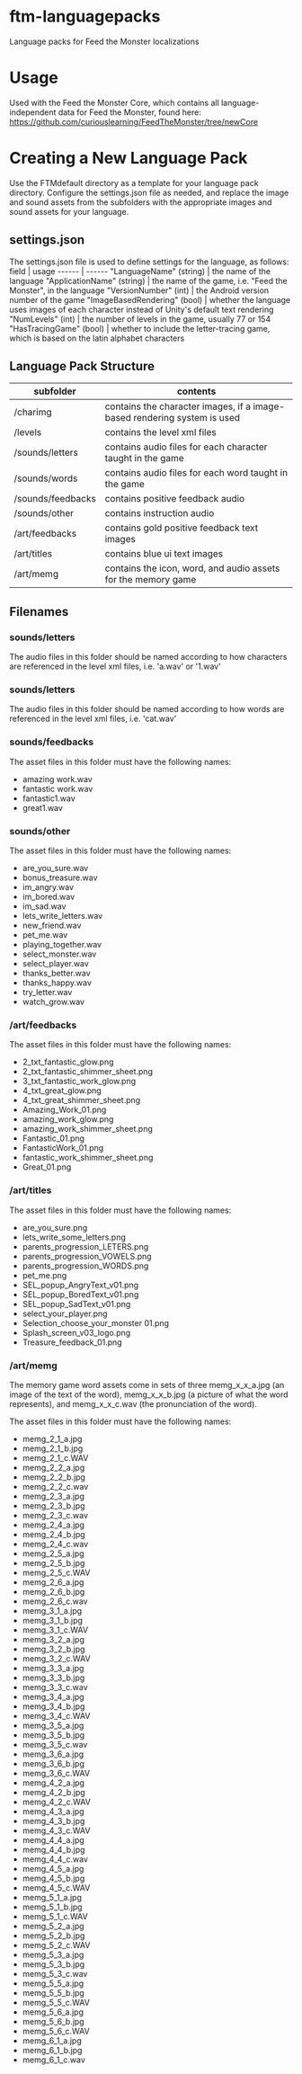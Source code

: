 # ftm-languagepacks
Language packs for Feed the Monster localizations

# Usage
Used with the Feed the Monster Core, which contains all language-independent data for Feed the Monster, found here: https://github.com/curiouslearning/FeedTheMonster/tree/newCore

# Creating a New Language Pack
Use the FTMdefault directory as a template for your language pack directory. Configure the settings.json file as needed, and replace the image and sound assets from the subfolders with the appropriate images and sound assets for your language.

## settings.json
The settings.json file is used to define settings for the language, as follows:
field | usage
------ | ------
"LanguageName" (string) | the name of the language
"ApplicationName" (string) | the name of the game, i.e. "Feed the Monster", in the language
"VersionNumber" (int) | the Android version number of the game
"ImageBasedRendering" (bool) | whether the language uses images of each character instead of Unity's default text rendering
"NumLevels" (int) | the number of levels in the game, usually 77 or 154
"HasTracingGame" (bool) | whether to include the letter-tracing game, which is based on the latin alphabet characters

## Language Pack Structure
subfolder | contents
--------- | --------
/charimg | contains the character images, if a image-based rendering system is used
/levels | contains the level xml files
/sounds/letters | contains audio files for each character taught in the game
/sounds/words | contains audio files for each word taught in the game
/sounds/feedbacks | contains positive feedback audio
/sounds/other | contains instruction audio
/art/feedbacks | contains gold positive feedback text images
/art/titles |  contains blue ui text images
/art/memg | contains the icon, word, and audio assets for the memory game

## Filenames

### sounds/letters
The audio files in this folder should be named according to how characters are referenced in the level xml files, i.e. 'a.wav' or '1.wav'

### sounds/letters
The audio files in this folder should be named according to how words are referenced in the level xml files, i.e. 'cat.wav'

### sounds/feedbacks
The asset files in this folder must have the following names:
* amazing work.wav
* fantastic work.wav
* fantastic1.wav
* great1.wav

### sounds/other
The asset files in this folder must have the following names:
* are_you_sure.wav
* bonus_treasure.wav
* im_angry.wav
* im_bored.wav
* im_sad.wav
* lets_write_letters.wav
* new_friend.wav
* pet_me.wav
* playing_together.wav
* select_monster.wav
* select_player.wav
* thanks_better.wav
* thanks_happy.wav
* try_letter.wav
* watch_grow.wav

### /art/feedbacks
The asset files in this folder must have the following names:
* 2_txt_fantastic_glow.png
* 2_txt_fantastic_shimmer_sheet.png
* 3_txt_fantastic_work_glow.png
* 4_txt_great_glow.png
* 4_txt_great_shimmer_sheet.png
* Amazing_Work_01.png
* amazing_work_glow.png
* amazing_work_shimmer_sheet.png
* Fantastic_01.png
* FantasticWork_01.png
* fantastic_work_shimmer_sheet.png
* Great_01.png


### /art/titles
The asset files in this folder must have the following names:
* are_you_sure.png
* lets_write_some_letters.png
* parents_progression_LETERS.png
* parents_progression_VOWELS.png
* parents_progression_WORDS.png
* pet_me.png
* SEL_popup_AngryText_v01.png
* SEL_popup_BoredText_v01.png
* SEL_popup_SadText_v01.png
* select_your_player.png
* Selection_choose_your_monster 01.png
* Splash_screen_v03_logo.png
* Treasure_feedback_01.png

### /art/memg
The memory game word assets come in sets of three memg_x_x_a.jpg (an image of the text of the word), memg_x_x_b.jpg (a picture of what the word represents), and memg_x_x_c.wav (the pronunciation of the word).

The asset files in this folder must have the following names:
* memg_2_1_a.jpg
* memg_2_1_b.jpg
* memg_2_1_c.WAV
* memg_2_2_a.jpg
* memg_2_2_b.jpg
* memg_2_2_c.wav
* memg_2_3_a.jpg
* memg_2_3_b.jpg
* memg_2_3_c.wav
* memg_2_4_a.jpg
* memg_2_4_b.jpg
* memg_2_4_c.wav
* memg_2_5_a.jpg
* memg_2_5_b.jpg
* memg_2_5_c.WAV
* memg_2_6_a.jpg
* memg_2_6_b.jpg
* memg_2_6_c.wav
* memg_3_1_a.jpg
* memg_3_1_b.jpg
* memg_3_1_c.WAV
* memg_3_2_a.jpg
* memg_3_2_b.jpg
* memg_3_2_c.WAV
* memg_3_3_a.jpg
* memg_3_3_b.jpg
* memg_3_3_c.wav
* memg_3_4_a.jpg
* memg_3_4_b.jpg
* memg_3_4_c.WAV
* memg_3_5_a.jpg
* memg_3_5_b.jpg
* memg_3_5_c.wav
* memg_3_6_a.jpg
* memg_3_6_b.jpg
* memg_3_6_c.WAV
* memg_4_2_a.jpg
* memg_4_2_b.jpg
* memg_4_2_c.WAV
* memg_4_3_a.jpg
* memg_4_3_b.jpg
* memg_4_3_c.WAV
* memg_4_4_a.jpg
* memg_4_4_b.jpg
* memg_4_4_c.wav
* memg_4_5_a.jpg
* memg_4_5_b.jpg
* memg_4_5_c.WAV
* memg_5_1_a.jpg
* memg_5_1_b.jpg
* memg_5_1_c.WAV
* memg_5_2_a.jpg
* memg_5_2_b.jpg
* memg_5_2_c.WAV
* memg_5_3_a.jpg
* memg_5_3_b.jpg
* memg_5_3_c.wav
* memg_5_5_a.jpg
* memg_5_5_b.jpg
* memg_5_5_c.WAV
* memg_5_6_a.jpg
* memg_5_6_b.jpg
* memg_5_6_c.WAV
* memg_6_1_a.jpg
* memg_6_1_b.jpg
* memg_6_1_c.wav
